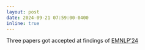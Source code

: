 ```yaml
---
layout: post
date: 2024-09-21 07:59:00-0400
inline: true
---
```


Three papers got accepted at findings of [EMNLP'24]()